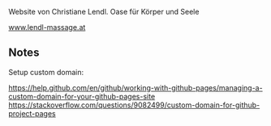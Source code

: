 
Website von Christiane Lendl. Oase für Körper und Seele

www.lendl-massage.at

## Notes

Setup custom domain:

https://help.github.com/en/github/working-with-github-pages/managing-a-custom-domain-for-your-github-pages-site
https://stackoverflow.com/questions/9082499/custom-domain-for-github-project-pages
